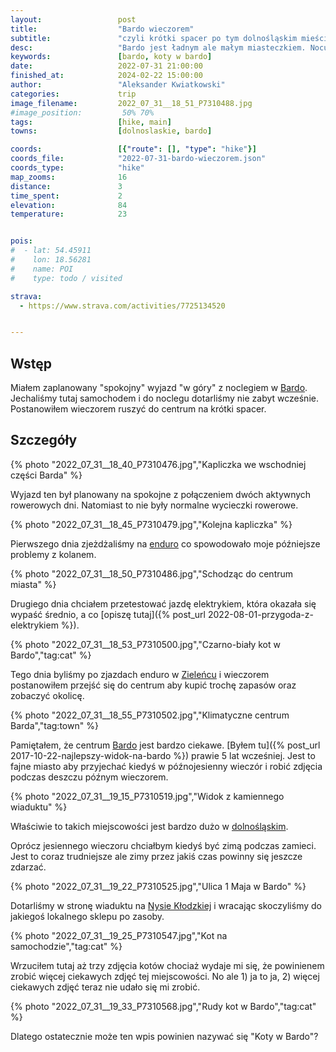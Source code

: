 ```yaml
---
layout:                 post
title:                  "Bardo wieczorem"
subtitle:               "czyli krótki spacer po tym dolnośląskim mieście"
desc:                   "Bardo jest ładnym ale małym miasteczkiem. Nocując w nim postanowiliśmy przejść się do centrum."
keywords:               [bardo, koty w bardo]
date:                   2022-07-31 21:00:00
finished_at:            2024-02-22 15:00:00
author:                 "Aleksander Kwiatkowski"
categories:             trip
image_filename:         2022_07_31__18_51_P7310488.jpg
#image_position:         50% 70%
tags:                   [hike, main]
towns:                  [dolnoslaskie, bardo]

coords:                 [{"route": [], "type": "hike"}]
coords_file:            "2022-07-31-bardo-wieczorem.json"
coords_type:            "hike"
map_zooms:              16
distance:               3
time_spent:             2
elevation:              84
temperature:            23


pois:
#  - lat: 54.45911
#    lon: 18.56281
#    name: POI
#    type: todo / visited

strava:
  - https://www.strava.com/activities/7725134520


---
```



[wiki-bardo]: https://pl.wikipedia.org/wiki/Bardo_(wojew%C3%B3dztwo_dolno%C5%9Bl%C4%85skie)
[wiki-enduro]: https://en.wikipedia.org/wiki/Enduro_(mountain_biking)
[wiki-zieleniec]: https://pl.wikipedia.org/wiki/Zieleniec_(dzielnica_Dusznik-Zdroju)
[wiki-dolnoslaskie]: https://pl.wikipedia.org/wiki/Wojew%C3%B3dztwo_dolno%C5%9Bl%C4%85skie
[wiki-nysa-klodzka]: https://pl.wikipedia.org/wiki/Nysa_K%C5%82odzka

## Wstęp

Miałem zaplanowany "spokojny" wyjazd "w góry" z noclegiem w [Bardo][wiki-bardo].
Jechaliśmy tutaj samochodem i do noclegu dotarliśmy nie zabyt wcześnie. Postanowiłem
wieczorem ruszyć do centrum na krótki spacer.

## Szczegóły

{% photo "2022_07_31__18_40_P7310476.jpg","Kapliczka we wschodniej części Barda" %}

Wyjazd ten był planowany na spokojne z połączeniem dwóch aktywnych rowerowych dni.
Natomiast to nie były normalne wycieczki rowerowe.

{% photo "2022_07_31__18_45_P7310479.jpg","Kolejna kapliczka" %}

Pierwszego dnia zjeżdżaliśmy na [enduro][wiki-enduro] co spowodowało
moje późniejsze problemy z kolanem.

{% photo "2022_07_31__18_50_P7310486.jpg","Schodząc do centrum miasta" %}

Drugiego dnia chciałem przetestować jazdę elektrykiem, która okazała się wypaść
średnio, a co [opiszę tutaj]({% post_url 2022-08-01-przygoda-z-elektrykiem %}).

{% photo "2022_07_31__18_53_P7310500.jpg","Czarno-biały kot w Bardo","tag:cat" %}

Tego dnia byliśmy po zjazdach enduro w [Zieleńcu][wiki-zieleniec] i wieczorem
postanowiłem przejść się do centrum aby kupić trochę zapasów oraz zobaczyć okolicę.

{% photo "2022_07_31__18_55_P7310502.jpg","Klimatyczne centrum Barda","tag:town" %}

Pamiętałem, że centrum [Bardo][wiki-bardo] jest bardzo ciekawe.
[Byłem tu]({% post_url 2017-10-22-najlepszy-widok-na-bardo %}) prawie 5
lat wcześniej. Jest to fajne miasto aby przyjechać kiedyś w późnojesienny
wieczór i robić zdjęcia podczas deszczu późnym wieczorem.

{% photo "2022_07_31__19_15_P7310519.jpg","Widok z kamiennego wiaduktu" %}

Właściwie to takich miejscowości jest bardzo dużo w [dolnośląskim][wiki-dolnoslaskie].

Oprócz jesiennego wieczoru chciałbym kiedyś być zimą podczas zamieci.
Jest to coraz trudniejsze ale zimy przez jakiś czas powinny się jeszcze zdarzać.

{% photo "2022_07_31__19_22_P7310525.jpg","Ulica 1 Maja w Bardo" %}

Dotarliśmy w stronę wiaduktu na [Nysie Kłodzkiej][wiki-nysa-klodzka]
i wracając skoczyliśmy do jakiegoś lokalnego sklepu po zasoby.

{% photo "2022_07_31__19_25_P7310547.jpg","Kot na samochodzie","tag:cat" %}

Wrzuciłem tutaj aż trzy zdjęcia kotów chociaż wydaje mi się, że powinienem
zrobić więcej ciekawych zdjęć tej miejscowości. No ale 1) ja to ja, 2) więcej
ciekawych zdjęć teraz nie udało się mi zrobić.

{% photo "2022_07_31__19_33_P7310568.jpg","Rudy kot w Bardo","tag:cat" %}

Dlatego ostatecznie może ten wpis powinien nazywać się "Koty w Bardo"?
